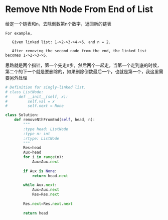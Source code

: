 # Remove Nth Node From End of List

给定一个链表和n，去除倒数第n个数字，返回新的链表

```
For example,

   Given linked list: 1->2->3->4->5, and n = 2.

   After removing the second node from the end, the linked list becomes 1->2->3->5.
```

思路就是两个指针，第一个先走n步，然后两个一起走，当第一个走到底的时候，第二个的下一个就是要删除的，如果删除倒数最后一个，也就是第一个，我这里需要另外处理

```py
# Definition for singly-linked list.
# class ListNode:
#     def __init__(self, x):
#         self.val = x
#         self.next = None

class Solution:
    def removeNthFromEnd(self, head, n):
        """
        :type head: ListNode
        :type n: int
        :rtype: ListNode
        """
        Res=head
        Aux=head
        for i in range(n):
            Aux=Aux.next
            
        if Aux is None:
            return head.next
            
        while Aux.next:
            Aux=Aux.next
            Res=Res.next
        
        Res.next=Res.next.next
        
        return head
```
